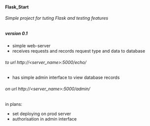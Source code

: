 #### Flask_Start
###### Simple project for tuting Flask and testing features

##### version 0.1
- simple web-server
- receives requests and records request type and data to database 
###### to url http://<server_name>:5000/echo/
- has simple admin interface to view database records
###### on url http://<server_name>:5000/admin/

in plans:
 - set deploying on prod server
 - authorisation in admin interface 